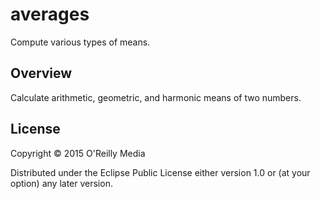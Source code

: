 # averages

Compute various types of means.

## Overview

Calculate arithmetic, geometric, and harmonic means of two numbers.

## License

Copyright © 2015 O'Reilly Media

Distributed under the Eclipse Public License either version 1.0 or (at your option) any later version.
